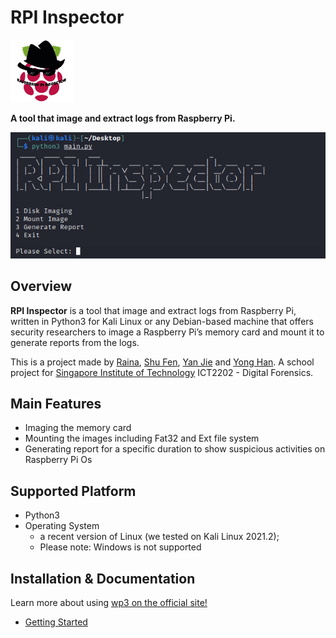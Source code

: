 # RPI Inspector
<img src="images/logo.png" width="100"/>

**A tool that image and extract logs from Raspberry Pi.**

<img src="images/screenshot.png" />

## Overview
**RPI Inspector** is a tool that image and extract logs from Raspberry Pi, written in Python3 for Kali Linux or any Debian-based machine that offers security researchers to image a Raspberry Pi’s memory card and mount it to generate reports from the logs.

This is a project made by [Raina](https://github.com/rainyraina), [Shu Fen](https://github.com/shufenlim), [Yan Jie](https://github.com/yanjiex-x) and [Yong Han](https://github.com/hammieee). A school project for [Singapore Institute of Technology](https://www.singaporetech.edu.sg/modules/2583?page=1) ICT2202 - Digital Forensics.

## Main Features
- Imaging the memory card
- Mounting the images including Fat32 and Ext file system
- Generating report for a specific duration to show suspicious activities on Raspberry Pi Os

## Supported Platform 
- Python3
- Operating System
  - a recent version of Linux (we tested on Kali Linux 2021.2);
  - Please note: Windows is not supported


## Installation & Documentation

Learn more about using [wp3 on the official site!](https://wifipumpkin3.github.io)

- [Getting Started](https://wifipumpkin3.github.io/docs/getting-started)